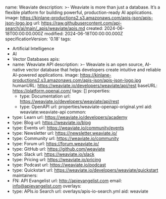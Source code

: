 name: Weaviate
description: >-
  Weaviate is more than just a database. It’s a flexible platform for building
  powerful, production-ready AI applications.
image: https://kinlane-productions2.s3.amazonaws.com/apis-json/apis-json-logo.jpg
url: https://raw.githubusercontent.com/api-search/ai/main/_apis/weaviate/apis.md
created: 2024-06-18T00:00:00.000Z
modified: 2024-06-18T00:00:00.000Z
specificationVersion: '0.18'
tags:
  - Artificial Intelligence
  - AI
  - Vector Databases
apis:
  - name: Weaviate API
    description: >-
      Weaviate is an open source, AI-native vector database that helps
      developers create intuitive and reliable AI-powered applications.
    image: https://kinlane-productions2.s3.amazonaws.com/apis-json/apis-json-logo.jpg
    humanURL: https://weaviate.io/developers/weaviate/api/rest
    baseURL: https://platform.openai.com/
    tags: []
    properties:
      - type: Documentation
        url: https://weaviate.io/developers/weaviate/api/rest
      - type: OpenAPI
        url: properties/weaviate-openapi-original.yml
    aid: weaviate:weaviate-api
common:
  - type: Learn
    url: https://weaviate.io/developers/academy
  - type: Blog
    url: https://weaviate.io/blog
  - type: Events
    url: https://weaviate.io/community/events
  - type: Newsletter
    url: https://newsletter.weaviate.io/
  - type: Community
    url: https://weaviate.io/community
  - type: Forum
    url: https://forum.weaviate.io/
  - type: GitHub
    url: https://github.com/weaviate
  - type: Slack
    url: https://weaviate.io/slack
  - type: Pricing
    url: https://weaviate.io/pricing
  - type: Podcast
    url: https://weaviate.io/podcast
  - type: Quickstart
    url: https://weaviate.io/developers/weaviate/quickstart
maintainers:
  - FN: API Evangelist
    url: http://apievangelist.com
    email: info@apievangelist.com
overlays:
  - type: APIs.io Search
    url: overlays/apis-io-search.yml
aid: weaviate

